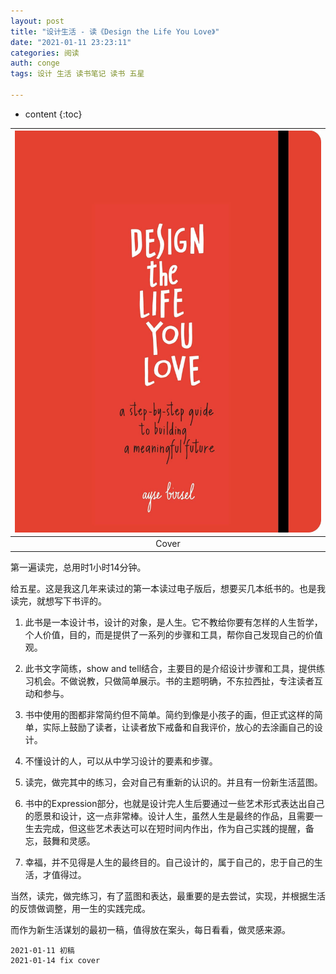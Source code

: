 ```yaml
---
layout: post
title: "设计生活 - 读《Design the Life You Love》"
date: "2021-01-11 23:23:11"
categories: 阅读
auth: conge
tags: 设计 生活 读书笔记 读书 五星

---
```

* content
{:toc}


|![](/assets/images/阅读/2021-01-11-DTLYL.jpg)|
|:----:|
| Cover|

第一遍读完，总用时1小时14分钟。

给五星。这是我这几年来读过的第一本读过电子版后，想要买几本纸书的。也是我读完，就想写下书评的。

1. 此书是一本设计书，设计的对象，是人生。它不教给你要有怎样的人生哲学，个人价值，目的，而是提供了一系列的步骤和工具，帮你自己发现自己的价值观。




2. 此书文字简练，show and tell结合，主要目的是介绍设计步骤和工具，提供练习机会。不做说教，只做简单展示。书的主题明确，不东拉西扯，专注读者互动和参与。
3. 书中使用的图都非常简约但不简单。简约到像是小孩子的画，但正式这样的简单，实际上鼓励了读者，让读者放下戒备和自我评价，放心的去涂画自己的设计。
4. 不懂设计的人，可以从中学习设计的要素和步骤。
5. 读完，做完其中的练习，会对自己有重新的认识的。并且有一份新生活蓝图。
6. 书中的Expression部分，也就是设计完人生后要通过一些艺术形式表达出自己的愿景和设计，这一点非常棒。设计人生，虽然人生是最终的作品，且需要一生去完成，但这些艺术表达可以在短时间内作出，作为自己实践的提醒，备忘，鼓舞和灵感。
7. 幸福，并不见得是人生的最终目的。自己设计的，属于自己的，忠于自己的生活，才值得过。

当然，读完，做完练习，有了蓝图和表达，最重要的是去尝试，实现，并根据生活的反馈做调整，用一生的实践完成。

而作为新生活谋划的最初一稿，值得放在案头，每日看看，做灵感来源。



```
2021-01-11 初稿
2021-01-14 fix cover
```

